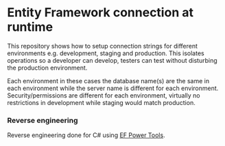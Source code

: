 # Entity Framework connection at runtime

This repository shows how to setup connection strings for different environments e.g. development, staging and production. This isolates operations so a developer can develop, testers can test without disturbing the production environment.

Each environment in these cases the database name(s) are the same in each environment while the server name is different for each environment. Security/permissions are different for each environment, virtually no restrictions in development while staging would match production.


### Reverse engineering 

Reverse engineering done for C# using [EF Power Tools](https://marketplace.visualstudio.com/items?itemName=ErikEJ.EFCorePowerTools).
